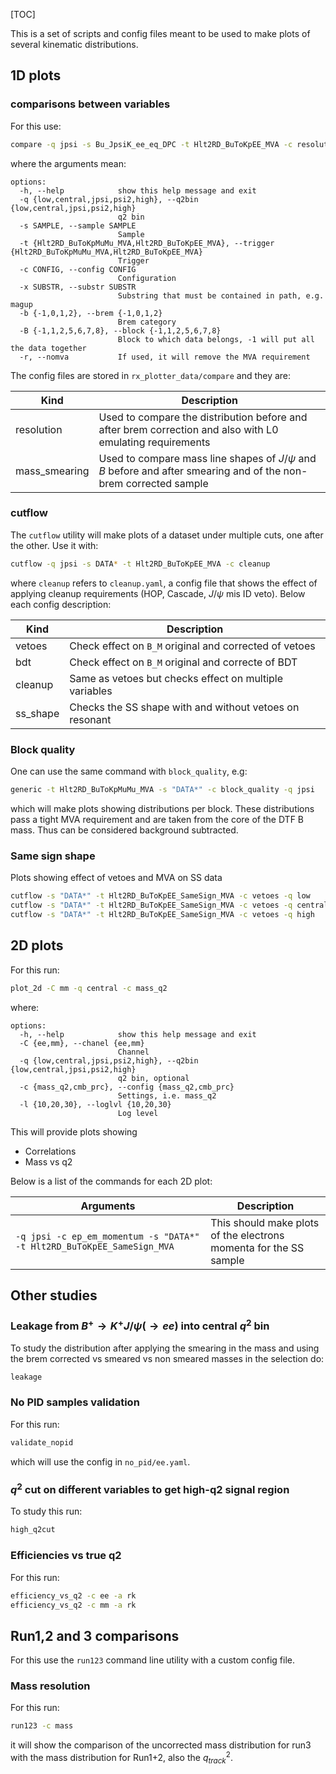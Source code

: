 [TOC]

This is a set of scripts and config files meant to be used to make plots of several
kinematic distributions.

## 1D plots

### comparisons between variables

For this use:

```bash
compare -q jpsi -s Bu_JpsiK_ee_eq_DPC -t Hlt2RD_BuToKpEE_MVA -c resolution -b 2 -B 2
```
where the arguments mean:

```
options:
  -h, --help            show this help message and exit
  -q {low,central,jpsi,psi2,high}, --q2bin {low,central,jpsi,psi2,high}
                        q2 bin
  -s SAMPLE, --sample SAMPLE
                        Sample
  -t {Hlt2RD_BuToKpMuMu_MVA,Hlt2RD_BuToKpEE_MVA}, --trigger {Hlt2RD_BuToKpMuMu_MVA,Hlt2RD_BuToKpEE_MVA}
                        Trigger
  -c CONFIG, --config CONFIG
                        Configuration
  -x SUBSTR, --substr SUBSTR
                        Substring that must be contained in path, e.g. magup
  -b {-1,0,1,2}, --brem {-1,0,1,2}
                        Brem category
  -B {-1,1,2,5,6,7,8}, --block {-1,1,2,5,6,7,8}
                        Block to which data belongs, -1 will put all the data together
  -r, --nomva           If used, it will remove the MVA requirement
```

The config files are stored in `rx_plotter_data/compare` and they are:

| Kind          | Description                                                                                                         |
| ------------- | ------------------------------------------------------------------------------------------------------------------- |
| resolution    | Used to compare the distribution before and after brem correction and also with L0 emulating requirements           |
| mass_smearing | Used to compare mass line shapes of $J/\psi$ and $B$ before and after smearing and of the non-brem corrected sample |

### cutflow

The `cutflow` utility will make plots of a dataset under multiple cuts, one after the other.
Use it with:

```bash
cutflow -q jpsi -s DATA* -t Hlt2RD_BuToKpEE_MVA -c cleanup
```

where `cleanup` refers to `cleanup.yaml`, a config file that shows the effect of applying cleanup
requirements (HOP, Cascade, $J/\psi$ mis ID veto). Below each config description:

| Kind    | Description                                            |
| ------- | ------------------------------------------------------ |
| vetoes  | Check effect on `B_M` original and corrected of vetoes |
| bdt     | Check effect on `B_M` original and correcte of BDT     |
| cleanup | Same as vetoes but checks effect on multiple variables |
| ss_shape| Checks the SS shape with and without vetoes on resonant|

### Block quality

One can use the same command with `block_quality`, e.g:

```bash
generic -t Hlt2RD_BuToKpMuMu_MVA -s "DATA*" -c block_quality -q jpsi
```

which will make plots showing distributions per block. These distributions pass
a tight MVA requirement and are taken from the core of the DTF B mass. Thus can be
considered background subtracted.

### Same sign shape

Plots showing effect of vetoes and MVA on SS data

```bash
cutflow -s "DATA*" -t Hlt2RD_BuToKpEE_SameSign_MVA -c vetoes -q low
cutflow -s "DATA*" -t Hlt2RD_BuToKpEE_SameSign_MVA -c vetoes -q central
cutflow -s "DATA*" -t Hlt2RD_BuToKpEE_SameSign_MVA -c vetoes -q high
```

## 2D plots

For this run:

```bash
plot_2d -C mm -q central -c mass_q2
```

where:

```
options:
  -h, --help            show this help message and exit
  -C {ee,mm}, --chanel {ee,mm}
                        Channel
  -q {low,central,jpsi,psi2,high}, --q2bin {low,central,jpsi,psi2,high}
                        q2 bin, optional
  -c {mass_q2,cmb_prc}, --config {mass_q2,cmb_prc}
                        Settings, i.e. mass_q2
  -l {10,20,30}, --loglvl {10,20,30}
                        Log level
```

This will provide plots showing

- Correlations
- Mass vs q2

Below is a list of the commands for each 2D plot:

| Arguments                                                              | Description                                                       |
| ---------------------------------------------------------------------- | ----------------------------------------------------------------- |
| `-q jpsi -c ep_em_momentum -s "DATA*" -t Hlt2RD_BuToKpEE_SameSign_MVA` | This should make plots of the electrons momenta for the SS sample |

## Other studies

### Leakage from $B^+\to K^+ J/\psi(\to ee)$ into central $q^2$ bin

To study the distribution after applying the smearing in the mass and using
the brem corrected vs smeared vs non smeared masses in the selection do:

```bash
leakage
```

### No PID samples validation

For this run:

```bash
validate_nopid
```

which will use the config in `no_pid/ee.yaml`.

### $q^2$ cut on different variables to get high-q2 signal region 

To study this run:

```bash
high_q2cut
```

### Efficiencies vs true q2

For this run:

```bash
efficiency_vs_q2 -c ee -a rk
efficiency_vs_q2 -c mm -a rk
```

## Run1,2 and 3 comparisons

For this use the `run123` command line utility with a custom config file.

### Mass resolution

For this run:

```bash
run123 -c mass
```

it will show the comparison of the uncorrected mass distribution for run3
with the mass distribution for Run1+2, also the $q^2_{track}$.
